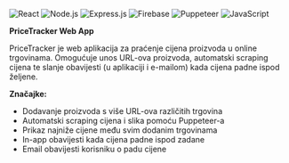 ![React](https://img.shields.io/badge/React-20232A?style=for-the-badge&logo=react&logoColor=61DAFB)
![Node.js](https://img.shields.io/badge/Node.js-43853D?style=for-the-badge&logo=node.js&logoColor=white)
![Express.js](https://img.shields.io/badge/Express.js-404D59?style=for-the-badge)
![Firebase](https://img.shields.io/badge/Firebase-FFCA28?style=for-the-badge&logo=firebase&logoColor=black)
![Puppeteer](https://img.shields.io/badge/Puppeteer-40B5A4?style=for-the-badge&logo=puppeteer&logoColor=white)
![JavaScript](https://img.shields.io/badge/JavaScript-F7DF1E?style=for-the-badge&logo=javascript&logoColor=black)


**PriceTracker Web App**

PriceTracker je web aplikacija za praćenje cijena proizvoda u online trgovinama.
Omogućuje unos URL-ova proizvoda, automatski scraping cijena te slanje obavijesti (u aplikaciji i e-mailom) kada cijena padne ispod željene.

**Značajke:**
- Dodavanje proizvoda s više URL-ova različitih trgovina
- Automatski scraping cijena i slika pomoću Puppeteer-a
- Prikaz najniže cijene među svim dodanim trgovinama
- In-app obavijesti kada cijena padne ispod zadane
- Email obavijesti korisniku o padu cijene
